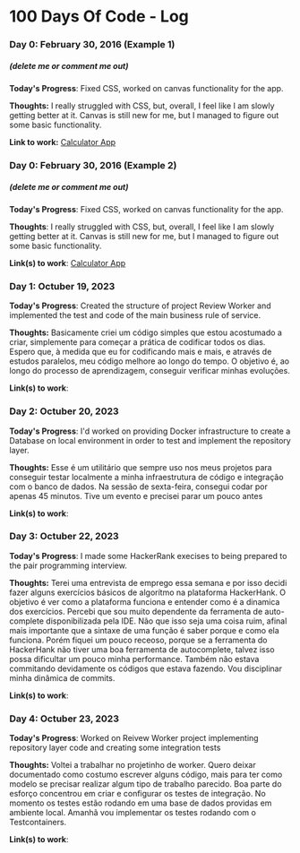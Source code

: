 # 100 Days Of Code - Log

### Day 0: February 30, 2016 (Example 1)
##### (delete me or comment me out)

**Today's Progress**: Fixed CSS, worked on canvas functionality for the app.

**Thoughts:** I really struggled with CSS, but, overall, I feel like I am slowly getting better at it. Canvas is still new for me, but I managed to figure out some basic functionality.

**Link to work:** [Calculator App](http://www.example.com)

### Day 0: February 30, 2016 (Example 2)
##### (delete me or comment me out)

**Today's Progress**: Fixed CSS, worked on canvas functionality for the app.

**Thoughts**: I really struggled with CSS, but, overall, I feel like I am slowly getting better at it. Canvas is still new for me, but I managed to figure out some basic functionality.

**Link(s) to work**: [Calculator App](http://www.example.com)


### Day 1: Octuber 19, 2023

**Today's Progress**: Created the structure of project Review Worker and implemented the test and code of the main business rule of service.

**Thoughts:** Basicamente criei um código simples que estou acostumado a criar, simplemente para começar a prática de codificar todos os dias. Espero que, à medida que eu for codificando mais e mais, e através de estudos paralelos, meu código melhore ao longo do tempo. O objetivo é, ao longo do processo de aprendizagem, conseguir verificar minhas evoluções.

**Link(s) to work**:

### Day 2: Octuber 20, 2023

**Today's Progress**: I'd worked on providing Docker infrastructure to create a Database on local environment in order to test and implement the repository layer.

**Thoughts:** Esse é um utilitário que sempre uso nos meus projetos para conseguir testar localmente a minha infraestrutura de código e integração com o banco de dados. Na sessão de sexta-feira, consegui codar por apenas 45 minutos. Tive um evento e precisei parar um pouco antes

**Link(s) to work**:

### Day 3: Octuber 22, 2023

**Today's Progress**: I made some HackerRank execises to being prepared to the pair programming interview.

**Thoughts:** Terei uma entrevista de emprego essa semana e por isso decidi fazer alguns exercícios básicos de algorítmo na plataforma HackerHank. O objetivo é ver como a plataforma funciona e entender como é a dinamica dos exercícios. Percebi que sou muito dependente da ferramenta de auto-complete disponibilizada pela IDE. Não que isso seja uma coisa ruim, afinal mais importante que a sintaxe de uma função é saber porque e como ela funciona. Porém fiquei um pouco receoso, porque se a ferramenta do HackerHank não tiver uma boa ferramenta de autocomplete, talvez isso possa dificultar um pouco minha performance.
Também não estava commitando devidamente os códigos que estava fazendo. Vou disciplinar minha dinâmica de commits.

**Link(s) to work**:


### Day 4: Octuber 23, 2023

**Today's Progress**: Worked on Reivew Worker project implementing repository layer code and creating some integration tests

**Thoughts:** Voltei a trabalhar no projetinho de worker. Quero deixar documentado como costumo escrever alguns código, mais para ter como modelo se precisar realizar algum tipo de trabalho parecido. Boa parte do esforço concentrou em criar e configurar os testes de integração. No momento os testes estão rodando em uma base de dados providas em ambiente local. Amanhã vou implementar os testes rodando com o Testcontainers.

**Link(s) to work**:
